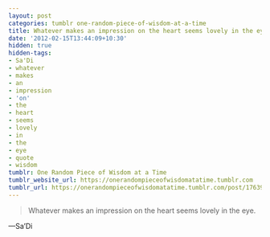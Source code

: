 ```yaml
---
layout: post
categories: tumblr one-random-piece-of-wisdom-at-a-time
title: Whatever makes an impression on the heart seems lovely in the eye.
date: '2012-02-15T13:44:09+10:30'
hidden: true
hidden-tags:
- Sa'Di
- whatever
- makes
- an
- impression
- 'on'
- the
- heart
- seems
- lovely
- in
- the
- eye
- quote
- wisdom
tumblr: One Random Piece of Wisdom at a Time
tumblr_website_url: https://onerandompieceofwisdomatatime.tumblr.com
tumblr_url: https://onerandompieceofwisdomatatime.tumblr.com/post/17639857180/whatever-makes-an-impression-on-the-heart-seems
---
```

> Whatever makes an impression on the heart seems lovely in the eye.

—Sa’Di
